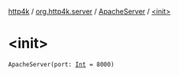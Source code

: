 [http4k](../../index.md) / [org.http4k.server](../index.md) / [ApacheServer](index.md) / [&lt;init&gt;](./-init-.md)

# &lt;init&gt;

`ApacheServer(port: `[`Int`](https://kotlinlang.org/api/latest/jvm/stdlib/kotlin/-int/index.html)` = 8000)`